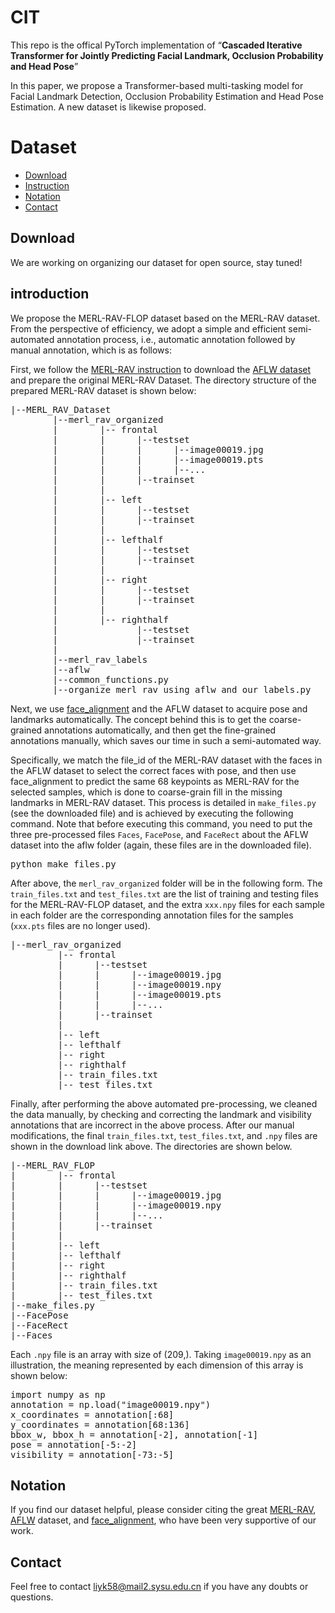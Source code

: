 # CIT
This repo is the offical PyTorch implementation of “**Cascaded Iterative Transformer for Jointly Predicting Facial Landmark, Occlusion Probability and Head Pose**”

In this paper, we propose a Transformer-based multi-tasking model for Facial Landmark Detection, Occlusion Probability Estimation and Head Pose Estimation. A new dataset is likewise proposed.

<!-- 

 -->
# Dataset
- [Download](##Download)
- [Instruction](##Instruction)
- [Notation](##Notation)
- [Contact](##Contact)


## Download

We are working on organizing our dataset for open source, stay tuned!

## introduction

We propose the MERL-RAV-FLOP dataset based on the MERL-RAV dataset. From the perspective of efficiency, we adopt a simple and efficient semi-automated annotation process, i.e., automatic annotation followed by manual annotation, which is as follows:

First, we follow the [MERL-RAV instruction](https://github.com/abhi1kumar/MERL-RAV_dataset) to download the [AFLW dataset](https://www.tugraz.at/institute/icg/research/team-bischof/lrs/downloads/aflw/) and prepare the original MERL-RAV Dataset. The directory structure of the prepared MERL-RAV dataset is shown below:
<pre>
|--MERL_RAV_Dataset 
        |--merl_rav_organized
        |        |-- frontal
        |        |      |--testset
        |        |      |      |--image00019.jpg
        |        |      |      |--image00019.pts
        |        |      |      |--...
        |        |      |--trainset
        |        |
        |        |-- left 
        |        |      |--testset
        |        |      |--trainset
        |        |
        |        |-- lefthalf
        |        |      |--testset
        |        |      |--trainset
        |        |
        |        |-- right
        |        |      |--testset
        |        |      |--trainset
        |        |
        |        |-- righthalf
        |               |--testset
        |               |--trainset
        |
        |--merl_rav_labels
        |--aflw
        |--common_functions.py
        |--organize_merl_rav_using_aflw_and_our_labels.py
</pre>

Next, we use [face_alignment](https://github.com/1adrianb/face-alignment) and the AFLW dataset to acquire pose and landmarks automatically. The concept behind this is to get the coarse-grained annotations automatically, and then get the fine-grained annotations manually, which saves our time in such a semi-automated way. 

Specifically, we match the file_id of the MERL-RAV dataset with the faces in the AFLW dataset to select the correct faces with pose, and then use face_alignment to predict the same 68 keypoints as MERL-RAV for the selected samples, which is done to coarse-grain fill in the missing landmarks in MERL-RAV dataset. This process is detailed in `make_files.py` (see the downloaded file) and is achieved by executing the following command. Note that before executing this command, you need to put the three pre-processed files `Faces`, `FacePose`, and `FaceRect` about the AFLW dataset into the aflw folder (again, these files are in the downloaded file).

<pre>
python make_files.py
</pre>

After above, the `merl_rav_organized` folder will be in the following form. The `train_files.txt` and `test_files.txt` are the list of training and testing files for the MERL-RAV-FLOP dataset, and the extra `xxx.npy` files for each sample in each folder are the corresponding annotation files for the samples (`xxx.pts` files are no longer used).

<pre>
|--merl_rav_organized
         |-- frontal
         |      |--testset
         |      |      |--image00019.jpg
         |      |      |--image00019.npy
         |      |      |--image00019.pts
         |      |      |--...
         |      |--trainset
         |
         |-- left 
         |-- lefthalf
         |-- right
         |-- righthalf
         |-- train_files.txt
         |-- test_files.txt
</pre>

Finally, after performing the above automated pre-processing, we cleaned the data manually, by checking and correcting the landmark and visibility annotations that are incorrect in the above process. After our manual modifications, the final `train_files.txt`, `test_files.txt`, and `.npy` files are shown in the download link above. The directories are shown below.

<pre>
|--MERL_RAV_FLOP
|        |-- frontal
|        |      |--testset
|        |      |      |--image00019.jpg
|        |      |      |--image00019.npy
|        |      |      |--...
|        |      |--trainset
|        |
|        |-- left 
|        |-- lefthalf
|        |-- right
|        |-- righthalf
|        |-- train_files.txt
|        |-- test_files.txt
|--make_files.py        
|--FacePose 
|--FaceRect 
|--Faces
</pre>

Each `.npy` file is an array with size of (209,). Taking `image00019.npy` as an illustration, the meaning represented by each dimension of this array is shown below:
<pre>
import numpy as np
annotation = np.load("image00019.npy")
x_coordinates = annotation[:68]
y_coordinates = annotation[68:136]
bbox_w, bbox_h = annotation[-2], annotation[-1]
pose = annotation[-5:-2]
visibility = annotation[-73:-5]
</pre>

## Notation
If you find our dataset helpful, please consider citing the great [MERL-RAV](https://github.com/abhi1kumar/MERL-RAV_dataset), [AFLW](https://www.tugraz.at/institute/icg/research/team-bischof/lrs/downloads/aflw/) dataset, and [face_alignment](https://github.com/1adrianb/face-alignment), who have been very supportive of our work. 

## Contact
Feel free to contact <liyk58@mail2.sysu.edu.cn> if you have any doubts or questions.
